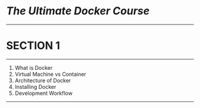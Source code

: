 # *The Ultimate Docker Course*

---

# SECTION 1

---

1. What is Docker
2. Virtual Machine vs Container
3. Architecture of Docker
4. Installing Docker
5. Development Workflow

---



